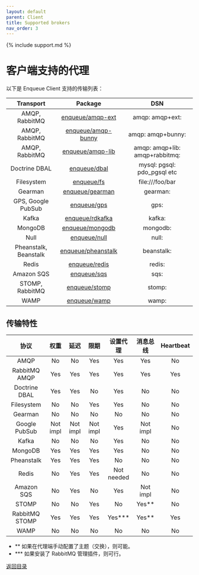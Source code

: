 ```yaml
---
layout: default
parent: Client
title: Supported brokers
nav_order: 3
---
```

{% include support.md %}

# 客户端支持的代理

以下是 Enqueue Client 支持的传输列表：

| Transport             | Package                                                    |  DSN                            |
|:---------------------:|:----------------------------------------------------------:|:-------------------------------:|
| AMQP, RabbitMQ        | [enqueue/amqp-ext](../transport/amqp.md)                   | amqp: amqp+ext:                 |
| AMQP, RabbitMQ        | [enqueue/amqp-bunny](../transport/amqp_bunny.md)           | amqp: amqp+bunny:               |
| AMQP, RabbitMQ        | [enqueue/amqp-lib](../transport/amqp_lib.md)               | amqp: amqp+lib: amqp+rabbitmq:  |
| Doctrine DBAL         | [enqueue/dbal](../transport/dbal.md)                       | mysql: pgsql: pdo_pgsql etc     |
| Filesystem            | [enqueue/fs](../transport/fs.md)                           | file:///foo/bar                 |
| Gearman               | [enqueue/gearman](../transport/gearman.md)                 | gearman:                        |
| GPS, Google PubSub    | [enqueue/gps](../transport/gps.md)                         | gps:                            |
| Kafka                 | [enqueue/rdkafka](../transport/kafka.md)                   | kafka:                          |
| MongoDB               | [enqueue/mongodb](../transport/mongodb.md)                 | mongodb:                        |
| Null                  | [enqueue/null](../transport/null.md)                       | null:                           |
| Pheanstalk, Beanstalk | [enqueue/pheanstalk](../transport/pheanstalk.md)           | beanstalk:                      |
| Redis                 | [enqueue/redis](../transport/redis.md)                     | redis:                          |
| Amazon SQS            | [enqueue/sqs](../transport/sqs.md)                         | sqs:                            |
| STOMP, RabbitMQ       | [enqueue/stomp](../transport/stomp.md)                     | stomp:                          |
| WAMP                  | [enqueue/wamp](../transport/wamp.md)                       | wamp:                           |

## 传输特性

|      协议      |   权重   |   延迟   |   限期   |  设置代理  | 消息总线 | Heartbeat |
| :------------: | :------: | :------: | :------: | :--------: | :------: | :-------: |
|      AMQP      |    No    |    No    |   Yes    |    Yes     |   Yes    |    No     |
| RabbitMQ AMQP  |   Yes    |   Yes    |   Yes    |    Yes     |   Yes    |    Yes    |
| Doctrine DBAL  |   Yes    |   Yes    |    No    |    Yes     |    No    |    No     |
|   Filesystem   |    No    |    No    |   Yes    |    Yes     |    No    |    No     |
|    Gearman     |    No    |    No    |    No    |     No     |    No    |    No     |
| Google PubSub  | Not impl | Not impl | Not impl |    Yes     | Not impl |    No     |
|     Kafka      |    No    |    No    |    No    |    Yes     |    No    |    No     |
|    MongoDB     |   Yes    |   Yes    |   Yes    |    Yes     |    No    |    No     |
|   Pheanstalk   |   Yes    |   Yes    |   Yes    |     No     |    No    |    No     |
|     Redis      |    No    |   Yes    |   Yes    | Not needed |    No    |    No     |
|   Amazon SQS   |    No    |   Yes    |    No    |    Yes     | Not impl |    No     |
|     STOMP      |    No    |    No    |   Yes    |     No     |  Yes**   |    No     |
| RabbitMQ STOMP |   Yes    |   Yes    |   Yes    |   Yes***   |  Yes**   |    Yes    |
|      WAMP      |    No    |    No    |    No    |     No     |    No    |    No     |

* \*\* 如果在代理端手动配置了主题（交换），则可能。
* \*\*\* 如果安装了 RabbitMQ 管理插件，则可行。

[返回目录](../index.md)